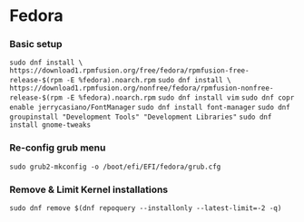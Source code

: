 # Fedora
### Basic setup
  `sudo dnf install \
  https://download1.rpmfusion.org/free/fedora/rpmfusion-free-release-$(rpm -E %fedora).noarch.rpm`
  `sudo dnf install \
  https://download1.rpmfusion.org/nonfree/fedora/rpmfusion-nonfree-release-$(rpm -E %fedora).noarch.rpm`
  `sudo dnf install vim`
  `sudo dnf copr enable jerrycasiano/FontManager`
  `sudo dnf install font-manager`
  `sudo dnf groupinstall "Development Tools" "Development Libraries"`
  `sudo dnf install gnome-tweaks`
### Re-config grub menu
  `sudo grub2-mkconfig -o /boot/efi/EFI/fedora/grub.cfg`
  
### Remove & Limit Kernel installations
  `sudo dnf remove $(dnf repoquery --installonly --latest-limit=-2 -q)`
